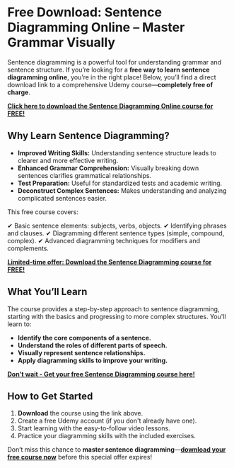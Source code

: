 # Free Download: Sentence Diagramming Online – Master Grammar Visually

Sentence diagramming is a powerful tool for understanding grammar and sentence structure. If you’re looking for a **free way to learn sentence diagramming online**, you’re in the right place! Below, you’ll find a direct download link to a comprehensive Udemy course—**completely free of charge**.

[**Click here to download the Sentence Diagramming Online course for FREE!**](https://udemywork.com/sentence-diagramming-online)

## Why Learn Sentence Diagramming?

*   **Improved Writing Skills:** Understanding sentence structure leads to clearer and more effective writing.
*   **Enhanced Grammar Comprehension:** Visually breaking down sentences clarifies grammatical relationships.
*   **Test Preparation:** Useful for standardized tests and academic writing.
*   **Deconstruct Complex Sentences:** Makes understanding and analyzing complicated sentences easier.

This free course covers:

✔ Basic sentence elements: subjects, verbs, objects.
✔ Identifying phrases and clauses.
✔ Diagramming different sentence types (simple, compound, complex).
✔ Advanced diagramming techniques for modifiers and complements.

[**Limited-time offer: Download the Sentence Diagramming course for FREE!**](https://udemywork.com/sentence-diagramming-online)

## What You’ll Learn

The course provides a step-by-step approach to sentence diagramming, starting with the basics and progressing to more complex structures. You'll learn to:

*   **Identify the core components of a sentence.**
*   **Understand the roles of different parts of speech.**
*   **Visually represent sentence relationships.**
*   **Apply diagramming skills to improve your writing.**

[**Don't wait - Get your free Sentence Diagramming course here!**](https://udemywork.com/sentence-diagramming-online)

## How to Get Started

1.  **Download** the course using the link above.
2.  Create a free Udemy account (if you don't already have one).
3.  Start learning with the easy-to-follow video lessons.
4.  Practice your diagramming skills with the included exercises.

Don’t miss this chance to **master sentence diagramming**—**[download your free course now](https://udemywork.com/sentence-diagramming-online)** before this special offer expires!
